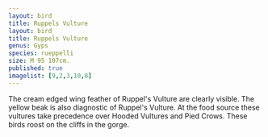 ```yaml
---
layout: bird
title: Ruppels Vulture
layout: bird
title: Ruppels Vulture
genus: Gyps 
species: rueppelli
size: M 95 107cm.
published: true
imagelist: [9,2,3,10,8]
---
```


The cream edged wing feather of Ruppel's Vulture are clearly visible. The yellow beak is also diagnostic of Ruppel's Vulture. At the food source these vultures take precedence over Hooded Vultures and Pied Crows. These birds roost on the cliffs in the gorge.
 
